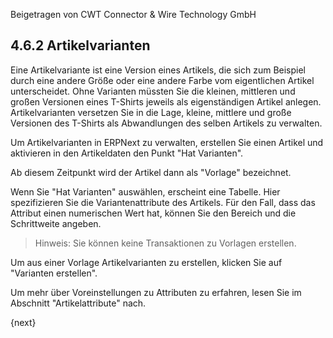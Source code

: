 <!-- add-breadcrumbs -->

<span class="text-muted contributed-by">Beigetragen von CWT Connector & Wire Technology GmbH</span>
## 4.6.2 Artikelvarianten

Eine Artikelvariante ist eine Version eines Artikels, die sich zum Beispiel durch eine andere Größe oder eine andere Farbe vom eigentlichen Artikel unterscheidet. Ohne Varianten müssten Sie die kleinen, mittleren und großen Versionen eines T-Shirts jeweils als eigenständigen Artikel anlegen. Artikelvarianten versetzen Sie in die Lage, kleine, mittlere und große Versionen des T-Shirts als Abwandlungen des selben Artikels zu verwalten.

Um Artikelvarianten in ERPNext zu verwalten, erstellen Sie einen Artikel und aktivieren in den Artikeldaten den Punkt "Hat Varianten".

Ab diesem Zeitpunkt wird der Artikel dann als "Vorlage" bezeichnet.

Wenn Sie "Hat Varianten" auswählen, erscheint eine Tabelle. Hier spezifizieren Sie die Variantenattribute des Artikels. Für den Fall, dass das Attribut einen numerischen Wert hat, können Sie den Bereich und die Schrittweite angeben.

> Hinweis: Sie können keine Transaktionen zu Vorlagen erstellen.

Um aus einer Vorlage Artikelvarianten zu erstellen, klicken Sie auf "Varianten erstellen".

Um mehr über Voreinstellungen zu Attributen zu erfahren, lesen Sie im Abschnitt "Artikelattribute" nach.

{next}
